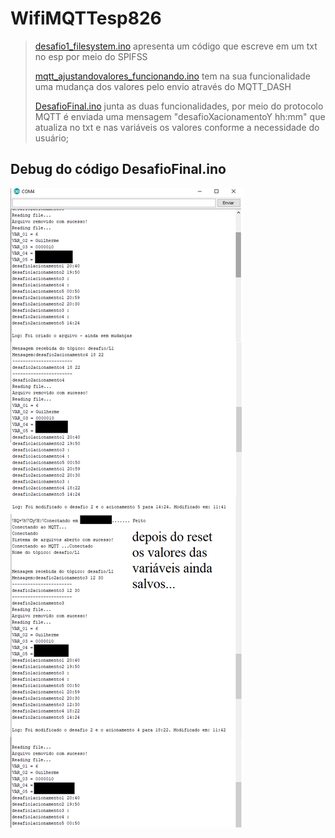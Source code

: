 # WifiMQTTesp826

> [desafio1_filesystem.ino](https://github.com/Guithublherme/WifiMQTTesp8266/blob/main/Desafio1/desafio1_filesystem.ino) apresenta um código que escreve em um txt no esp por meio do SPIFSS
>
> [mqtt_ajustandovalores_funcionando.ino](https://github.com/Guithublherme/WifiMQTTesp8266/blob/main/Desafio2/mqtt_ajustandovalores_funcionando.ino) tem na sua funcionalidade uma mudança dos valores pelo envio através do MQTT_DASH 
>
> [DesafioFinal.ino](https://github.com/Guithublherme/WifiMQTTesp8266/blob/main/DesafioFinalizado.ino) junta as duas funcionalidades, por meio do protocolo MQTT é enviada uma mensagem "desafioXacionamentoY hh:mm" que atualiza no txt e nas variáveis os valores
conforme a necessidade do usuário;


## Debug do código DesafioFinal.ino

![](https://github.com/Guithublherme/WifiMQTTesp8266/blob/main/teste_portaSerial.png)
